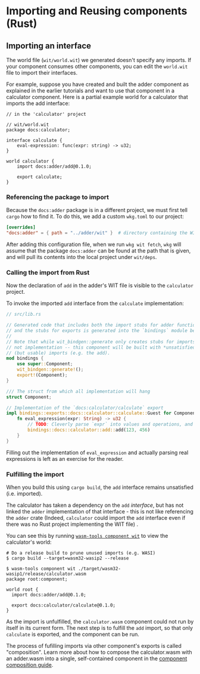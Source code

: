 # Importing and Reusing components (Rust)

## Importing an interface

The world file (`wit/world.wit`) we generated doesn't specify any imports.
If your component consumes other components, you can edit the `world.wit` file to import their interfaces.

For example, suppose you have created and built the adder component as explained in the earlier tutorials and want to use
that component in a calculator component. Here is a partial example world for a calculator that imports the add interface:

```wit
// in the 'calculator' project

// wit/world.wit
package docs:calculator;

interface calculate {
    eval-expression: func(expr: string) -> u32;
}

world calculator {
    import docs:adder/add@0.1.0;

    export calculate;
}
```

### Referencing the package to import

Because the `docs:adder` package is in a different project, we must first tell `cargo` how to find it. To do this, we add a
custom `wkg.toml` to our project:

```toml
[overrides]
"docs:adder" = { path = "../adder/wit" }  # directory containing the WIT package
```

After adding this configuration file, when we run `wkg wit fetch`, `wkg` will assume that the package `docs:adder` can be found
at the path that is given, and will pull its contents into the local project under `wit/deps`.


### Calling the import from Rust

Now the declaration of `add` in the adder's WIT file is visible to the `calculator` project.

To invoke the imported `add` interface from the `calculate` implementation:

```rust
// src/lib.rs

// Generated code that includes both the import stubs for adder functionality
// and the stubs for exports is generated into the `bindings` module below
//
// Note that while wit_bindgen::generate only creates stubs for imports,
// not implementation -- this component will be built with *unsatisfied*
// (but usable) imports (e.g. the add).
mod bindings {
    use super::Component;
    wit_bindgen::generate!();
    export!(Component);
}

/// The struct from which all implementation will hang
struct Component;

// Implementation of the `docs:calculator/calculate` export
impl bindings::exports::docs::calculator::calculate::Guest for Component {
    fn eval_expression(expr: String) -> u32 {
        // TODO: Cleverly parse `expr` into values and operations, and evaluate them meticulously.
        bindings::docs::calculator::add::add(123, 456)
    }
}
```

Filling out the implementation of `eval_expression` and actually parsing real expressions is left as an exercise for the reader.

### Fulfilling the import

When you build this using `cargo build`, the `add` interface remains unsatisfied (i.e. imported).

The calculator has taken a dependency on the `add` _interface_, but has not linked the `adder` implementation of
that interface - this is not like referencing the `adder` crate (Indeed, `calculator` could import the `add` interface even if there was no Rust project implementing the WIT file) .

You can see this by running [`wasm-tools component wit`](https://github.com/bytecodealliance/wasm-tools/tree/main/crates/wit-component) to view the calculator's world:

```
# Do a release build to prune unused imports (e.g. WASI)
$ cargo build --target=wasm32-wasip2 --release

$ wasm-tools component wit ./target/wasm32-wasip1/release/calculator.wasm
package root:component;

world root {
  import docs:adder/add@0.1.0;

  export docs:calculator/calculate@0.1.0;
}
```

As the import is unfulfilled, the `calculator.wasm` component could not run by itself in its current form. The next step is to fulfill the `add` import, so that only `calculate` is exported, and the component can be run.

The process of fufilling imports via other component's exports is called "composition". Learn more about how to compose the calculator.wasm
with an adder.wasm into a single, self-contained component in the [component composition guide](../../composing-and-distributing/composing.md).

[!NOTE]: #
